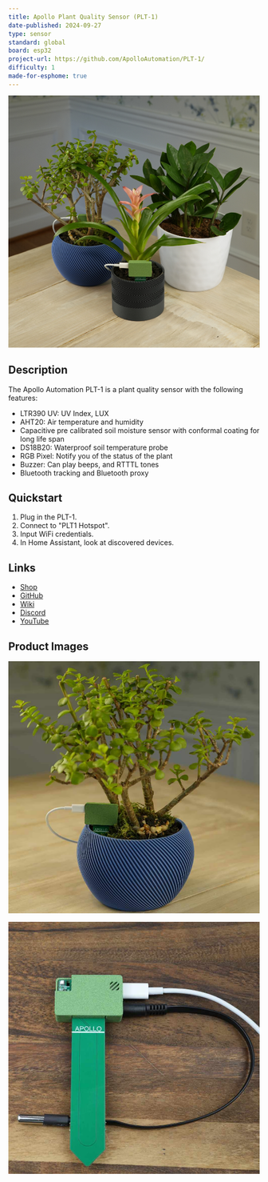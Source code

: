 ```yaml
---
title: Apollo Plant Quality Sensor (PLT-1)
date-published: 2024-09-27
type: sensor
standard: global
board: esp32
project-url: https://github.com/ApolloAutomation/PLT-1/
difficulty: 1
made-for-esphome: true
---
```


![Apollo PLT-1](Apollo-PLT-1.jpg "Apollo PLT-1")

## Description

The Apollo Automation PLT-1 is a plant quality sensor with the following features:

- LTR390 UV: UV Index, LUX
- AHT20: Air temperature and humidity
- Capacitive pre calibrated soil moisture sensor with conformal coating for long life span
- DS18B20: Waterproof soil temperature probe
- RGB Pixel: Notify you of the status of the plant
- Buzzer: Can play beeps, and RTTTL tones
- Bluetooth tracking and Bluetooth proxy

## Quickstart

1. Plug in the PLT-1.
2. Connect to "PLT1 Hotspot".
3. Input WiFi credentials.
4. In Home Assistant, look at discovered devices.

## Links

- [Shop](https://apolloautomation.com/products/plt-1)
- [GitHub]([https://](https://github.com/ApolloAutomation/PLT-1))
- [Wiki](https://wiki.apolloautomation.com/)
- [Discord](http://dsc.gg/ApolloAutomation)
- [YouTube](https://www.youtube.com/@ApolloAutomation)

## Product Images
![Apollo PLT-1](Apollo-PLT-1_2.jpg "Apollo PLT-1")

![Apollo PLT-1](Apollo-PLT-1_3.jpg "Apollo PLT-1")